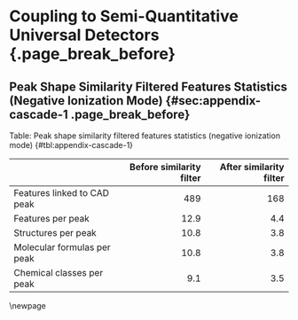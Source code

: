 # Coupling to Semi-Quantitative Universal Detectors {.page_break_before}

## Peak Shape Similarity Filtered Features Statistics (Negative Ionization Mode) {#sec:appendix-cascade-1 .page_break_before}

Table: Peak shape similarity filtered features statistics (negative ionization mode)  {#tbl:appendix-cascade-1}

|                                 |   Before similarity filter  |   After similarity filter   |
|:------------------------------- | ---------------------------:| ---------------------------:|
| Features linked to CAD peak     | 489                         | 168                         |
| Features per peak               | 12.9                        | 4.4                         | 
| Structures per peak             | 10.8                        | 3.8                         | 
| Molecular formulas per peak     | 10.8                        | 3.8                         | 
| Chemical classes per peak       | 9.1                         | 3.5                         | 

\newpage